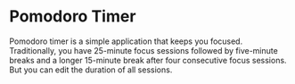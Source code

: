 # Pomodoro Timer

Pomodoro timer is a simple application that keeps you focused. Traditionally, you have 25-minute focus sessions followed by five-minute breaks and a longer 15-minute break after four consecutive focus sessions. But you can edit the duration of all sessions.